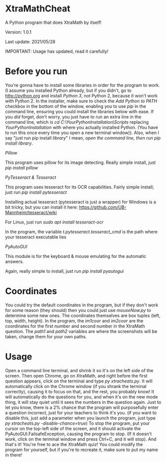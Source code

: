 # XtraMathCheat
A Python program that does XtraMath by itself!

Version: 1.0.1

Last update: 2021/05/28

IMPORTANT: Usage has updated, read it carefully!
# Before you run
You're gonna have to install some libraries
in order for the program to work. (I assume you installed Python already, but if you didn't, go to http://python.org and install _Python 3_, not Python 2, because it
won't work with Python 2. In the installer, make sure to check the _Add Python to PATH_ checkbox in the bottom of the window, enabling you to use _pip_ in the command line, 
ensuring you could install the libraries below with ease. If you _did_ forget, don't worry, you just have to run an extra line in the command line, which is 
_cd C:\YourPythonInstallation\Scripts_ replacing _YourPythonInstallation_ with where you actually installed Python. (You have to run this once every time you open a new terminal 
window)). Also, when I say "just run pip install _library_" I mean, _open the command line, then run pip install _library__.

*Pillow*

This program uses pillow for its image
detecting. Really simple install, just
_pip install pillow_

*PyTesseract & Tesseract*

This program uses tesseract for its
OCR capabilities. Fairly simple install;
just run _pip install pytesseract_

Installing actual tesseract (pytesseract is just a wrapper) for Windows is a bit
tricky, but you can install it here:
https://github.com/UB-Mannheim/tesseract/wiki

For Linux, just run _sudo apt install tesseract-ocr_

In the program, the variable
_t.pytesseract.tesseract\_cmd_ is the path
where your tesseract executable lies

*PyAutoGUI*

This module is for the keyboard & mouse emulating
for the automatic answers.

Again, really simple to install, just run
_pip install pyautogui_

# Coordinates
You could try the default coordinates in the
program, but if they don't work for some
reason (they should) then you could just use _mouseNow.py_
to determine some new ones. The coordinates
themselves are box tuples (left, top, width, height).
In the program, the _im1coor_ and _im2coor_ are the
coordinates for the first number and second number
in the XtraMath question. The _path1_ and _path2_
variables are where the screenshots will be taken,
change them for your own paths.

# Usage
Open a command line terminal, and shrink it so it's
on the left side of the screen. Then open Chrome,
go on XtraMath, and right before the first question
appears, click on the terminal and type _py xtracheats.py_. 
It will automatically click on the Chrome window (if you shrank the terminal correctly),
causing it to focus on that, and the rest, you probably
know! It will automatically do the questions for you,
and when it's on the new mode thing, it will stay quiet until
it sees the numbers in the question again. Just to let you know, 
there is a 2% chance that the program will purposefully enter 
a question incorrect, just for your teachers to think it's you. (if you want to disable this, just
add a parameter when you launch the program, just type _py xtracheats.py -disable-chance=true_)
To stop the program,
put your cursor on the top-left side of the screen, and it
should activate the PyAutoGUI.FailsafeException, causing the
program to stop. (If it doesn't work, click on the terminal window and press Ctrl+C, and it will stop).
And that's it! You're free to ace the XtraMath quiz!
You could modify the program for yourself, but if you're
to recreate it, make sure to put my name in there!
